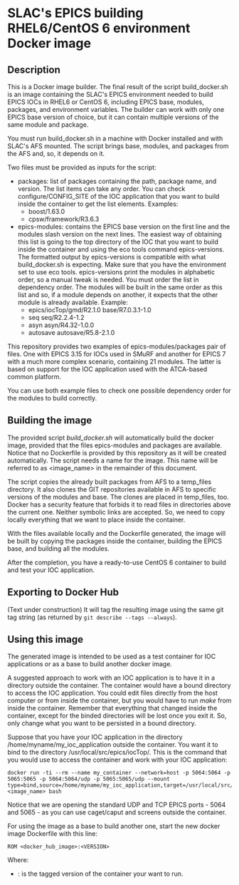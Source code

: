 # SLAC's EPICS building RHEL6/CentOS 6 environment Docker image

## Description

This is a Docker image builder. The final result of the script build_docker.sh is an image containing the SLAC's EPICS environment needed to build EPICS IOCs in RHEL6 or CentOS 6, including EPICS base, modules, packages, and environment variables. The builder can work with only one EPICS base version of choice, but it can contain multiple versions of the same module and package.

You must run build_docker.sh in a machine with Docker installed and with SLAC's AFS mounted. The script brings base, modules, and packages from the AFS and, so, it depends on it.

Two files must be provided as inputs for the script:
- packages: list of packages containing the path, package name, and version. The list items can take any order. You can check configure/CONFIG_SITE of the IOC application that you want to build inside the container to get the list elements. Examples:
  - boost/1.63.0
  - cpsw/framework/R3.6.3
- epics-modules: contains the EPICS base version on the first line and the modules slash version on the next lines. The easiest way of obtaining this list is going to the top directory of the IOC that you want to build inside the container and using the eco tools command epics-versions. The formatted output by epics-versions is compatible with what build_docker.sh is expecting. Make sure that you have the environment set to use eco tools. epics-versions print the modules in alphabetic order, so a manual tweak is needed. You must order the list in dependency order. The modules will be built in the same order as this list and so, if a module depends on another, it expects that the other module is already available. Example:
   -   epics/iocTop/gmd/R2.1.0             base/R7.0.3.1-1.0
   -   seq                 seq/R2.2.4-1.2
   -   asyn                asyn/R4.32-1.0.0
   -   autosave            autosave/R5.8-2.1.0

This repository provides two examples of epics-modules/packages pair of files. One with EPICS 3.15 for IOCs used in SMuRF and another for EPICS 7 with a much more complex scenario, containing 21 modules. The latter is based on support for the IOC application used with the ATCA-based common platform.

You can use both example files to check one possible dependency order for the modules to build correctly.

## Building the image

The provided script *build_docker.sh* will automatically build the docker image, provided that the files epics-modules and packages are available. Notice that no Dockerfile is provided by this repository as it will be created automatically. The script needs a name for the image. This name will be referred to as <image_name> in the remainder of this document.

The script copies the already built packages from AFS to a temp_files directory. It also clones the GIT repositories available in AFS to specific versions of the modules and base. The clones are placed in temp_files, too. Docker has a security feature that forbids it to read files in directories above the current one. Neither symbolic links are accepted. So, we need to copy locally everything that we want to place inside the container.

With the files available locally and the Dockerfile generated, the image will be built by copying the packages inside the container, building the EPICS base, and building all the modules.

After the completion, you have a ready-to-use CentOS 6 container to build and test your IOC application.

## Exporting to Docker Hub
(Text under construction)
It will tag the resulting image using the same git tag string (as returned by `git describe --tags --always`).

## Using this image

The generated image is intended to be used as a test container for IOC applications or as a base to build another docker image. 

A suggested approach to work with an IOC application is to have it in a directory outside the container. The container would have a bound directory to access the IOC application. You could edit files directly from the host computer or from inside the container, but you would have to run *make* from inside the container. Remember that everything that changed inside the container, except for the binded directories will be lost once you exit it. So, only change what you want to be persisted in a bound directory.

Suppose that you have your IOC application in the directory /home/myname/my_ioc_application outside the container. You want it to bind to the directory /usr/local/src/epics/iocTop/. This is the command that you would use to access the container and work with your IOC application:

```
docker run -ti --rm --name my_container --network=host -p 5064:5064 -p 5065:5065 -p 5064:5064/udp -p 5065:5065/udp --mount type=bind,source=/home/myname/my_ioc_application,target=/usr/local/src/epics/iocTop/ <image_name> bash
```

Notice that we are opening the standard UDP and TCP EPICS ports - 5064 and 5065 - as you can use caget/caput and screens outside the container. 

For using the image as a base to build another one, start the new docker image Dockerfile with this line:

```
ROM <docker_hub_image>:<VERSION>
```

Where:
- **<VERSION>**: is the tagged version of the container your want to run. 
